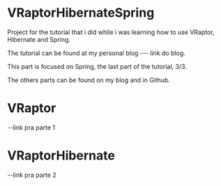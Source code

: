 VRaptorHibernateSpring
======================

Project for the tutorial that i did while i was learning how to use VRaptor, Hibernate and Spring.

The tutorial can be found at my personal blog --- link do blog.

This part is focused on Spring, the last part of the tutorial, 3/3.

The others parts can be found on my blog and in Github.


VRaptor
======
--link pra parte 1

VRaptorHibernate
======
--link pra parte 2
